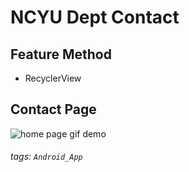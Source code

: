 
# NCYU Dept Contact

## Feature Method
* RecyclerView

## Contact Page
![home page gif demo](https://user-images.githubusercontent.com/79969875/228995911-0af38347-aff6-4b00-a25a-f0e2efb53e25.gif)




###### tags: `Android_App`
